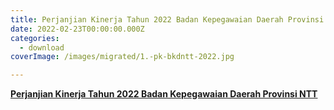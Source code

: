 ```yaml
---
title: Perjanjian Kinerja Tahun 2022 Badan Kepegawaian Daerah Provinsi NTT
date: 2022-02-23T00:00:00.000Z
categories:
  - download
coverImage: /images/migrated/1.-pk-bkdntt-2022.jpg

---
```


[**Perjanjian Kinerja Tahun 2022 Badan Kepegawaian Daerah Provinsi NTT**](https://bkd.nttprov.go.id/web/wp-content/uploads/2024/06/Perjanjian-Kinerja-Tahun-2022-Badan-Kepegawaian-Daerah-Provinsi-NTT.pdf)

